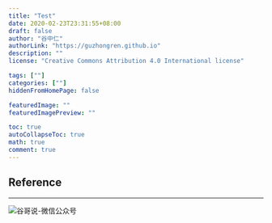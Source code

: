 ```yaml
---
title: "Test"
date: 2020-02-23T23:31:55+08:00
draft: false
author: "谷中仁"
authorLink: "https://guzhongren.github.io"
description: ""
license: "Creative Commons Attribution 4.0 International license"

tags: [""]
categories: [""]
hiddenFromHomePage: false

featuredImage: ""
featuredImagePreview: ""

toc: true
autoCollapseToc: true
math: true
comment: true
---
```







## Reference


----
![谷哥说-微信公众号](https://ftp.bmp.ovh/imgs/2020/02/b7282c60d4d581ad.png)